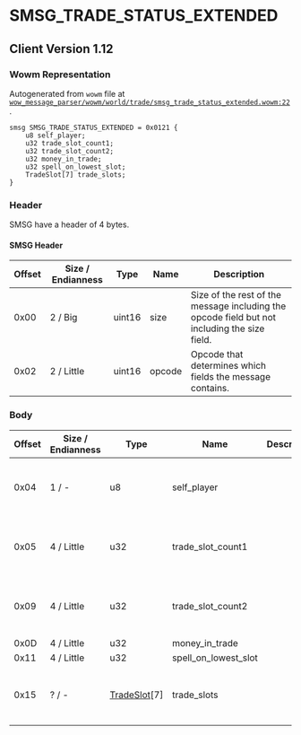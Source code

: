 # SMSG_TRADE_STATUS_EXTENDED

## Client Version 1.12

### Wowm Representation

Autogenerated from `wowm` file at [`wow_message_parser/wowm/world/trade/smsg_trade_status_extended.wowm:22`](https://github.com/gtker/wow_messages/tree/main/wow_message_parser/wowm/world/trade/smsg_trade_status_extended.wowm#L22).
```rust,ignore
smsg SMSG_TRADE_STATUS_EXTENDED = 0x0121 {
    u8 self_player;
    u32 trade_slot_count1;
    u32 trade_slot_count2;
    u32 money_in_trade;
    u32 spell_on_lowest_slot;
    TradeSlot[7] trade_slots;
}
```
### Header

SMSG have a header of 4 bytes.

#### SMSG Header

| Offset | Size / Endianness | Type   | Name   | Description |
| ------ | ----------------- | ------ | ------ | ----------- |
| 0x00   | 2 / Big           | uint16 | size   | Size of the rest of the message including the opcode field but not including the size field.|
| 0x02   | 2 / Little        | uint16 | opcode | Opcode that determines which fields the message contains.|

### Body

| Offset | Size / Endianness | Type | Name | Description | Comment |
| ------ | ----------------- | ---- | ---- | ----------- | ------- |
| 0x04 | 1 / - | u8 | self_player |  | cmangos/vmangos/mangoszero: send trader or own trade windows state (last need for proper show spell apply to non-trade slot) |
| 0x05 | 4 / Little | u32 | trade_slot_count1 |  | cmangos/vmangos/mangoszero: sets to 7<br/>cmangos/vmangos/mangoszero: trade slots count/number?, = next field in most cases |
| 0x09 | 4 / Little | u32 | trade_slot_count2 |  | cmangos/vmangos/mangoszero: sets to 7<br/>cmangos/vmangos/mangoszero: trade slots count/number?, = prev field in most cases |
| 0x0D | 4 / Little | u32 | money_in_trade |  |  |
| 0x11 | 4 / Little | u32 | spell_on_lowest_slot |  |  |
| 0x15 | ? / - | [TradeSlot](tradeslot.md)[7] | trade_slots |  | vmangos/cmangos/mangoszero: All set to same as trade_slot_count* (7), unsure which determines how big this is. Unused slots are 0. |

